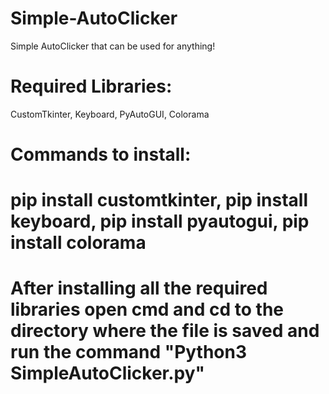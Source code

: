 # Simple-AutoClicker
Simple AutoClicker that can be used for anything!

# Required Libraries:
CustomTkinter, Keyboard, PyAutoGUI, Colorama

# Commands to install:
# pip install customtkinter, pip install keyboard, pip install pyautogui, pip install colorama

# After installing all the required libraries open cmd and cd to the directory where the file is saved and run the command "Python3 SimpleAutoClicker.py"
